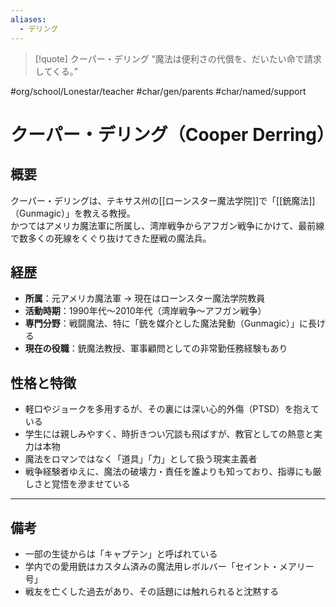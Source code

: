 ```yaml
---
aliases:
  - デリング
---
```

>[!quote] クーパー・デリング
> “魔法は便利さの代償を、だいたい命で請求してくる。”

 #org/school/Lonestar/teacher #char/gen/parents #char/named/support 
# クーパー・デリング（Cooper Derring）

## 概要

クーパー・デリングは、テキサス州の[[ローンスター魔法学院]]で「[[銃魔法]]（Gunmagic）」を教える教授。  
かつてはアメリカ魔法軍に所属し、湾岸戦争からアフガン戦争にかけて、最前線で数多くの死線をくぐり抜けてきた歴戦の魔法兵。

## 経歴

- **所属**：元アメリカ魔法軍 → 現在はローンスター魔法学院教員  
- **活動時期**：1990年代〜2010年代（湾岸戦争〜アフガン戦争）  
- **専門分野**：戦闘魔法、特に「銃を媒介とした魔法発動（Gunmagic）」に長ける  
- **現在の役職**：銃魔法教授、軍事顧問としての非常勤任務経験もあり

## 性格と特徴

- 軽口やジョークを多用するが、その裏には深い心的外傷（PTSD）を抱えている  
- 学生には親しみやすく、時折きつい冗談も飛ばすが、教官としての熱意と実力は本物  
- 魔法をロマンではなく「道具」「力」として扱う現実主義者  
- 戦争経験者ゆえに、魔法の破壊力・責任を誰よりも知っており、指導にも厳しさと覚悟を滲ませている

---

## 備考

- 一部の生徒からは「キャプテン」と呼ばれている  
- 学内での愛用銃はカスタム済みの魔法用レボルバー「セイント・メアリー号」  
- 戦友を亡くした過去があり、その話題には触れられると沈黙する

